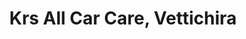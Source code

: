 ---
title: "Krs All Car Care, Vettichira"
url: /vettichira/krs-all-car-care-vettichira/
shop: Autowerkstatt
---
